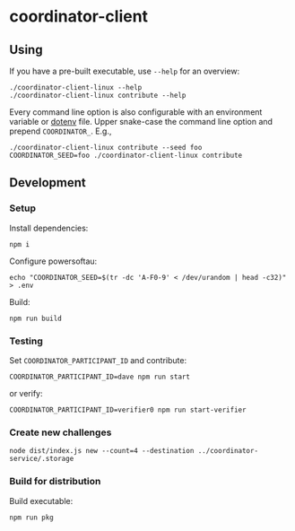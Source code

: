 # coordinator-client

## Using

If you have a pre-built executable, use `--help` for an overview:

```
./coordinator-client-linux --help
./coordinator-client-linux contribute --help
```

Every command line option is also configurable with an environment
variable or [dotenv](https://www.npmjs.com/package/dotenv)
file. Upper snake-case the command line option and prepend
`COORDINATOR_`.  E.g.,

```
./coordinator-client-linux contribute --seed foo
COORDINATOR_SEED=foo ./coordinator-client-linux contribute
```

## Development

### Setup

Install dependencies:

```
npm i
```

Configure powersoftau:

```
echo "COORDINATOR_SEED=$(tr -dc 'A-F0-9' < /dev/urandom | head -c32)" > .env
```

Build:

```
npm run build
```

### Testing

Set `COORDINATOR_PARTICIPANT_ID` and contribute:

```
COORDINATOR_PARTICIPANT_ID=dave npm run start
```

or verify:

```
COORDINATOR_PARTICIPANT_ID=verifier0 npm run start-verifier
```

### Create new challenges

```
node dist/index.js new --count=4 --destination ../coordinator-service/.storage
```

### Build for distribution

Build executable:

```
npm run pkg
```
